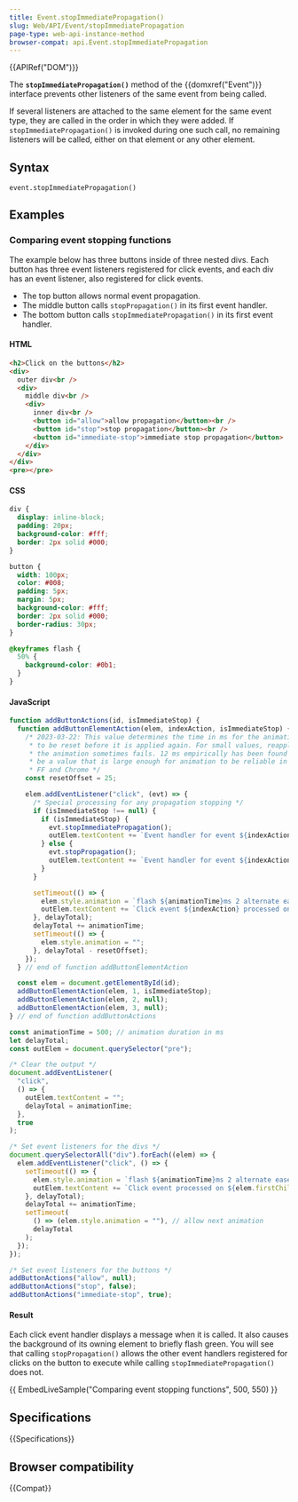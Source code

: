 ```yaml
---
title: Event.stopImmediatePropagation()
slug: Web/API/Event/stopImmediatePropagation
page-type: web-api-instance-method
browser-compat: api.Event.stopImmediatePropagation
---
```


{{APIRef("DOM")}}

The **`stopImmediatePropagation()`** method of the
{{domxref("Event")}} interface prevents other listeners of the same event from being called.

If several listeners are attached to the same element for the same event type, they are called in the order in which they were added. If `stopImmediatePropagation()` is invoked during one such call, no remaining listeners will be called, either on that element or any other element.

## Syntax

```js-nolint
event.stopImmediatePropagation()
```

## Examples

### Comparing event stopping functions

The example below has three buttons inside of three nested divs. Each button has three event listeners registered for click events, and each div has an event listener, also registered for click events.

- The top button allows normal event propagation.
- The middle button calls `stopPropagation()` in its first event handler.
- The bottom button calls `stopImmediatePropagation()` in its first event handler.

#### HTML

```html
<h2>Click on the buttons</h2>
<div>
  outer div<br />
  <div>
    middle div<br />
    <div>
      inner div<br />
      <button id="allow">allow propagation</button><br />
      <button id="stop">stop propagation</button><br />
      <button id="immediate-stop">immediate stop propagation</button>
    </div>
  </div>
</div>
<pre></pre>
```

#### CSS

```css
div {
  display: inline-block;
  padding: 20px;
  background-color: #fff;
  border: 2px solid #000;
}

button {
  width: 100px;
  color: #008;
  padding: 5px;
  margin: 5px;
  background-color: #fff;
  border: 2px solid #000;
  border-radius: 30px;
}

@keyframes flash {
  50% {
    background-color: #0b1;
  }
}
```

#### JavaScript

```js
function addButtonActions(id, isImmediateStop) {
  function addButtonElementAction(elem, indexAction, isImmediateStop) {
    /* 2023-03-22: This value determines the time in ms for the animation
     * to be reset before it is applied again. For small values, reapplying
     * the animation sometimes fails. 12 ms empirically has been found to
     * be a value that is large enough for animation to be reliable in
     * FF and Chrome */
    const resetOffset = 25;

    elem.addEventListener("click", (evt) => {
      /* Special processing for any propagation stopping */
      if (isImmediateStop !== null) {
        if (isImmediateStop) {
          evt.stopImmediatePropagation();
          outElem.textContent += `Event handler for event ${indexAction} calling stopImmediatePropagation()\n`;
        } else {
          evt.stopPropagation();
          outElem.textContent += `Event handler for event ${indexAction} calling stopPropagation()\n`;
        }
      }

      setTimeout(() => {
        elem.style.animation = `flash ${animationTime}ms 2 alternate ease-in`;
        outElem.textContent += `Click event ${indexAction} processed on "${elem.textContent}" button\n`;
      }, delayTotal);
      delayTotal += animationTime;
      setTimeout(() => {
        elem.style.animation = "";
      }, delayTotal - resetOffset);
    });
  } // end of function addButtonElementAction

  const elem = document.getElementById(id);
  addButtonElementAction(elem, 1, isImmediateStop);
  addButtonElementAction(elem, 2, null);
  addButtonElementAction(elem, 3, null);
} // end of function addButtonActions

const animationTime = 500; // animation duration in ms
let delayTotal;
const outElem = document.querySelector("pre");

/* Clear the output */
document.addEventListener(
  "click",
  () => {
    outElem.textContent = "";
    delayTotal = animationTime;
  },
  true
);

/* Set event listeners for the divs */
document.querySelectorAll("div").forEach((elem) => {
  elem.addEventListener("click", () => {
    setTimeout(() => {
      elem.style.animation = `flash ${animationTime}ms 2 alternate ease-out`;
      outElem.textContent += `Click event processed on ${elem.firstChild.data}\n`;
    }, delayTotal);
    delayTotal += animationTime;
    setTimeout(
      () => (elem.style.animation = ""), // allow next animation
      delayTotal
    );
  });
});

/* Set event listeners for the buttons */
addButtonActions("allow", null);
addButtonActions("stop", false);
addButtonActions("immediate-stop", true);
```

#### Result

Each click event handler displays a message when it is called. It also causes the background of its owning element to briefly flash green. You will see that calling `stopPropagation()` allows the other event handlers registered for clicks on the button to execute while calling `stopImmediatePropagation()` does not.

{{ EmbedLiveSample("Comparing event stopping functions", 500, 550) }}

## Specifications

{{Specifications}}

## Browser compatibility

{{Compat}}

